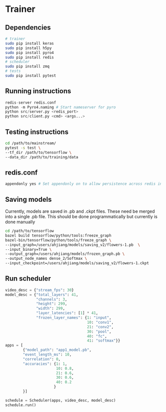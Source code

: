 # Trainer
## Dependencies
``` bash
# trainer
sudo pip install keras
sudo pip install h5py
sudo pip install pyro4
sudo pip install redis
# scheduler
sudo pip install zmq
# tests
sudo pip install pytest
```

## Running instructions
``` python
redis-server redis.conf
python -m Pyro4.naming # Start nameserver for pyro
python src/server.py <redis_port>
python src/client.py <cmd> <args...>
```

## Testing instructions
``` bash
cd /path/to/mainstream/
pytest -s test \
--tf_dir /path/to/tensorflow \
--data_dir /path/to/training/data
```

## redis.conf
``` bash
appendonly yes # Set appendonly on to allow persistence across redis instances
```

## Saving models
Currently, models are saved in .pb and .ckpt files. These need be merged
into a single .pb file. This should be done programmatically but currently
is done manually

```bash
cd /path/to/tensorflow
bazel build tensorflow/python/tools:freeze_graph
bazel-bin/tensorflow/python/tools/freeze_graph \
--input_graph=/users/ahjiang/models/saving_v2/flowers-1.pb  \
--input_binary=True \
--output_graph=/users/ahjiang/models/frozen_graph.pb \
--output_node_names dense_2/Softmax \
--input_checkpoint=/users/ahjiang/models/saving_v2/flowers-1.ckpt
```

## Run scheduler
``` python
video_desc = {"stream_fps": 30}
model_desc = {"total_layers": 41,
              "channels": 3,
              "height": 299,
              "width": 299,
              "layer_latencies": [1] * 41,
              "frozen_layer_names": {1: "input",
                                     10: "conv1",
                                     21: "conv2",
                                     30: "pool",
                                     40: "fc",
                                     41: "softmax"}}
apps = [
        {"model_path": "app1_model.pb",
        "event_length_ms": 10,
        "correlation": 0,
        "accuracies": {1: 1,
                       10: 0.8,
                       21: 0.6,
                       30: 0.6,
                       40: 0.2
                      }
        }]

schedule = Scheduler(apps, video_desc, model_desc)
schedule.run()
```

